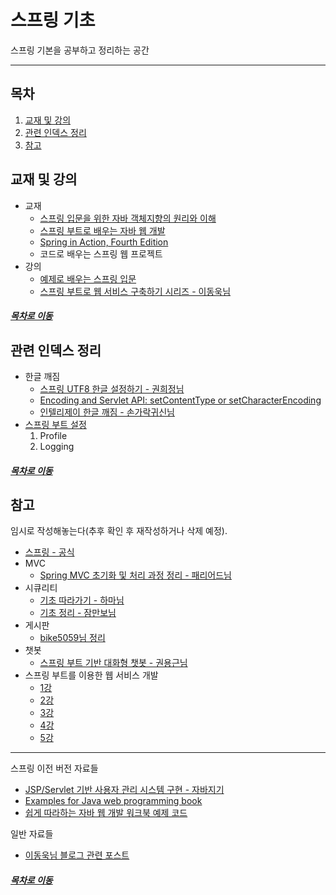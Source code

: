 스프링 기초
=====
스프링 기본을 공부하고 정리하는 공간
- - -
## 목차
1. [교재 및 강의](#교재-및-강의)
2. [관련 인덱스 정리](#관련-인덱스-정리)
3. [참고](#참고)

## 교재 및 강의
* 교재
	* [스프링 입문을 위한 자바 객체지향의 원리와 이해](./book/oop_for_spring_jmkim)
	* [스프링 부트로 배우는 자바 웹 개발](./book/java_web_by_springboot_sjyoon)
	* [Spring in Action, Fourth Edition](https://github.com/nara1030/study_spring-in-action)
	* 코드로 배우는 스프링 웹 프로젝트
* 강의
	* [예제로 배우는 스프링 입문](https://github.com/nara1030/spring-basic/blob/master/lecture/spring_basic_ksbaek/%EC%98%88%EC%A0%9C%EB%A1%9C%20%EB%B0%B0%EC%9A%B0%EB%8A%94%20%EC%8A%A4%ED%94%84%EB%A7%81%20%EC%9E%85%EB%AC%B8.md)
	* [스프링 부트로 웹 서비스 구축하기 시리즈 - 이동욱님](https://github.com/jojoldu/springboot-webservice)

##### [목차로 이동](#목차)

## 관련 인덱스 정리
* 한글 깨짐
	* [스프링 UTF8 한글 설정하기 - 권희정님](https://gmlwjd9405.github.io/2019/01/01/spring-utf8.html)
	* [Encoding and Servlet API: setContentType or setCharacterEncoding](https://stackoverflow.com/questions/4864899/encoding-and-servlet-api-setcontenttype-or-setcharacterencoding)
	* [인텔리제이 한글 깨짐 - 손가락귀신님](https://www.oops4u.com/2451)
* [스프링 부트 설정](https://github.com/nara1030/springboot-settings/blob/master/README.md)
	1. Profile
	2. Logging

##### [목차로 이동](#목차)

## 참고
임시로 작성해놓는다(추후 확인 후 재작성하거나 삭제 예정).

* [스프링 - 공식](https://github.com/spring-projects)
* MVC
	* [Spring MVC 초기화 및 처리 과정 정리 - 패리어드님](https://okky.kr/article/657080)
* 시큐리티
	* [기초 따라가기 - 하마님](https://hamait.tistory.com/325)
	* [기초 정리 - 잠만보님](https://okky.kr/article/382738)
* 게시판
	* [bike5059님 정리](https://github.com/bike5059/Bizspring)
* 챗봇
	* [스프링 부트 기반 대화형 챗봇 - 권용근님](https://github.com/kingbbode/spring-boot-chatbot)
* 스프링 부트를 이용한 웹 서비스 개발
	* [1강](https://www.youtube.com/watch?v=26GuwzdB3iI)
	* [2강](https://www.youtube.com/watch?v=MCgvlTdZGBw)
	* [3강](https://www.youtube.com/watch?v=TNV3HSI-Npc)
	* [4강](https://www.youtube.com/watch?v=62Dh9AWAp58)
	* [5강](https://www.youtube.com/watch?v=hQaQp1gEcjc)

- - -
스프링 이전 버전 자료들

* [JSP/Servlet 기반 사용자 관리 시스템 구현 - 자바지기](https://github.com/slipp/jwp-slipp)
* [Examples for Java web programming book](https://github.com/eomjinyoung/JavaWebProgramming)
* [쉽게 따라하는 자바 웹 개발 워크북 예제 코드](https://github.com/keesun/legacy-sample)

일반 자료들

* [이동욱님 블로그 관련 포스트](https://github.com/jojoldu/blog-code)

##### [목차로 이동](#목차)